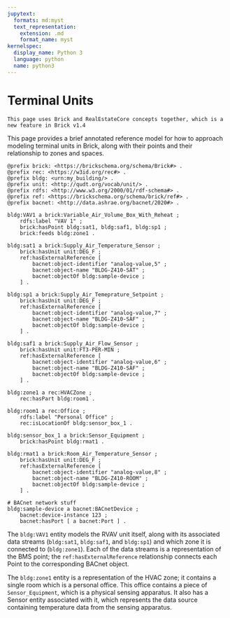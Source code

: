 ```yaml
---
jupytext:
  formats: md:myst
  text_representation:
    extension: .md
    format_name: myst
kernelspec:
  display_name: Python 3
  language: python
  name: python3
---
```


Terminal Units
==============

```{note}
This page uses Brick and RealEstateCore concepts together, which is a new feature in Brick v1.4
```

This page provides a brief annotated reference model for how to approach modeling terminal units in Brick, along with their points and their relationship to zones and spaces.

```ttl
@prefix brick: <https://brickschema.org/schema/Brick#> .
@prefix rec: <https://w3id.org/rec#> .
@prefix bldg: <urn:my_building/> .
@prefix unit: <http://qudt.org/vocab/unit/> .
@prefix rdfs: <http://www.w3.org/2000/01/rdf-schema#> .
@prefix ref: <https://brickschema.org/schema/brick/ref#> .
@prefix bacnet: <http://data.ashrae.org/bacnet/2020#> .

bldg:VAV1 a brick:Variable_Air_Volume_Box_With_Reheat ;
    rdfs:label "VAV 1" ;
    brick:hasPoint bldg:sat1, bldg:saf1, bldg:sp1 ;
    brick:feeds bldg:zone1 .

bldg:sat1 a brick:Supply_Air_Temperature_Sensor ;
    brick:hasUnit unit:DEG_F ;
    ref:hasExternalReference [
        bacnet:object-identifier "analog-value,5" ;
        bacnet:object-name "BLDG-Z410-SAT" ;
        bacnet:objectOf bldg:sample-device ;
    ] .

bldg:sp1 a brick:Supply_Air_Temeprature_Setpoint ;
    brick:hasUnit unit:DEG_F ;
    ref:hasExternalReference [
        bacnet:object-identifier "analog-value,7" ;
        bacnet:object-name "BLDG-Z410-SAF" ;
        bacnet:objectOf bldg:sample-device ;
    ] .

bldg:saf1 a brick:Supply_Air_Flow_Sensor ;
    brick:hasUnit unit:FT3-PER-MIN ;
    ref:hasExternalReference [
        bacnet:object-identifier "analog-value,6" ;
        bacnet:object-name "BLDG-Z410-SAF" ;
        bacnet:objectOf bldg:sample-device ;
    ] .

bldg:zone1 a rec:HVACZone ;
    rec:hasPart bldg:room1 .

bldg:room1 a rec:Office ;
    rdfs:label "Personal Office" ;
    rec:isLocationOf bldg:sensor_box_1 .

bldg:sensor_box_1 a brick:Sensor_Equipment ;
    brick:hasPoint bldg:rmat1 .

bldg:rmat1 a brick:Room_Air_Temperature_Sensor ;
    brick:hasUnit unit:DEG_F ;
    ref:hasExternalReference [
        bacnet:object-identifier "analog-value,8" ;
        bacnet:object-name "BLDG-Z410-ROOM" ;
        bacnet:objectOf bldg:sample-device ;
    ] .

# BACnet network stuff
bldg:sample-device a bacnet:BACnetDevice ;
    bacnet:device-instance 123 ;
    bacnet:hasPort [ a bacnet:Port ] .
```

The `bldg:VAV1` entity models the RVAV unit itself, along with its associated data streams (`bldg:sat1`, `bldg:saf1`, and `bldg:sp1`) and which zone it is connected to (`bldg:zone1`).
Each of the data streams is a representation of the BMS point; the `ref:hasExternalReference` relationship connects each Point to the corresponding BACnet object.

The `bldg:zone1` entity is a representation of the HVAC zone; it contains a single room which is a personal office.
This office contains a piece of `Sensor_Equipment`, which is a physical sensing apparatus.
It also has a Sensor entity associated with it, which represents the data source containing temperature data from the sensing apparatus.
